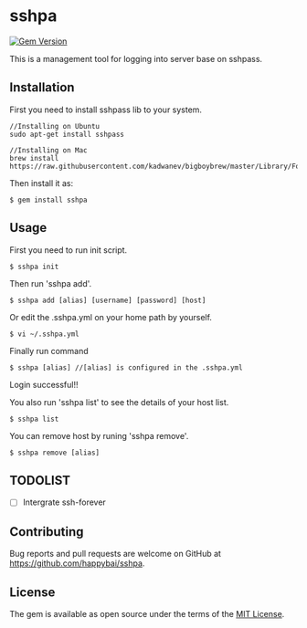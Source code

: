 # sshpa

[![Gem Version](https://badge.fury.io/rb/sshpa.svg)](https://badge.fury.io/rb/sshpa)

This is a management tool for logging into server base on sshpass.

## Installation

First you need to install sshpass lib to your system.

    //Installing on Ubuntu
    sudo apt-get install sshpass

    //Installing on Mac
    brew install https://raw.githubusercontent.com/kadwanev/bigboybrew/master/Library/Formula/sshpass.rb

Then install it as:

    $ gem install sshpa


## Usage

First you need to run init script.

    $ sshpa init

Then run 'sshpa add'.

    $ sshpa add [alias] [username] [password] [host]

Or edit the .sshpa.yml on your home path by yourself.

    $ vi ~/.sshpa.yml

Finally run command

    $ sshpa [alias] //[alias] is configured in the .sshpa.yml

Login successful!!

You also run 'sshpa list' to see the details of your host list.

    $ sshpa list

You can remove host by runing 'sshpa remove'.

    $ sshpa remove [alias]


## TODOLIST
- [ ] Intergrate ssh-forever


## Contributing

Bug reports and pull requests are welcome on GitHub at https://github.com/happybai/sshpa.


## License

The gem is available as open source under the terms of the [MIT License](http://opensource.org/licenses/MIT).

